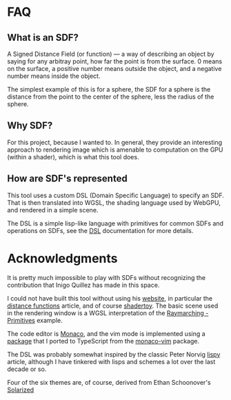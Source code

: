 # FAQ

## What is an SDF?

A Signed Distance Field (or function) &mdash; a way of describing an object by
saying for any arbitray point, how far the point is from the surface. 0 means on
the surface, a positive number means outside the object, and a negative number
means inside the object.

The simplest example of this is for a sphere, the SDF for a sphere is the
distance from the point to the center of the sphere, less the radius of the
sphere.

## Why SDF?

For this project, because I wanted to. In general, they provide an interesting
approach to rendering image which is amenable to computation on the GPU (within
a shader), which is what this tool does.

## How are SDF's represented

This tool uses a custom DSL (Domain Specific Language) to specify an SDF. That
is then translated into WGSL, the shading language used by WebGPU, and rendered
in a simple scene.

The DSL is a simple lisp-like language with primitives for common SDFs and
operations on SDFs, see the [DSL](dsl) documentation for more details.

# Acknowledgments

It is pretty much impossible to play with SDFs without recognizing the contribution that Inigo Quillez has made in this space.

I could not have built this tool without using his [website](https://iquilezles.org/), in particular the [distance functions](https://iquilezles.org/articles/distfunctions/) article, and of course [shadertoy](https://shadertoy.com). The basic scene used in the rendering window is a WGSL interpretation of the [Raymarching - Primitives](https://www.shadertoy.com/view/Xds3zN) example.

The code editor is [Monaco](https://microsoft.github.io/monaco-editor), and the vim mode is implemented using a [package](https://npmjs.com/vim-monaco) that I ported to TypeScript from the [monaco-vim](https://npmjs.com/monaco-vim) package.

The DSL was probably somewhat inspired by the classic Peter Norvig
[lispy](https://norvig.com/lispy.html) article, although I have tinkered with
lisps and schemes a lot over the last decade or so.

Four of the six themes are, of course, derived from Ethan Schoonover's [Solarized](https://ethanschoonover.com/solarized/)
